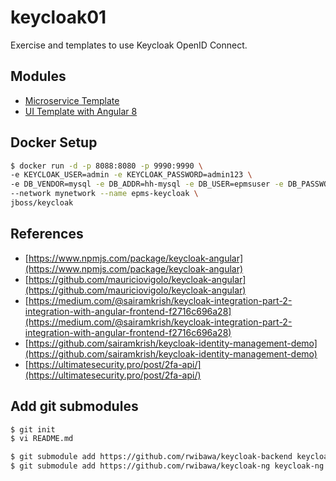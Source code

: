 # keycloak01
Exercise and templates to use Keycloak OpenID Connect.

## Modules
* [Microservice Template](https://github.com/rwibawa/keycloak-backend)
* [UI Template with Angular 8](https://github.com/rwibawa/keycloak-ng)

## Docker Setup
```bash
$ docker run -d -p 8088:8080 -p 9990:9990 \
-e KEYCLOAK_USER=admin -e KEYCLOAK_PASSWORD=admin123 \
-e DB_VENDOR=mysql -e DB_ADDR=hh-mysql -e DB_USER=epmsuser -e DB_PASSWORD=epmsmysql \
--network mynetwork --name epms-keycloak \
jboss/keycloak
```

## References
* [https://www.npmjs.com/package/keycloak-angular](https://www.npmjs.com/package/keycloak-angular)
* [https://github.com/mauriciovigolo/keycloak-angular](https://github.com/mauriciovigolo/keycloak-angular)
* [https://medium.com/@sairamkrish/keycloak-integration-part-2-integration-with-angular-frontend-f2716c696a28](https://medium.com/@sairamkrish/keycloak-integration-part-2-integration-with-angular-frontend-f2716c696a28)
* [https://github.com/sairamkrish/keycloak-identity-management-demo](https://github.com/sairamkrish/keycloak-identity-management-demo)
* [https://ultimatesecurity.pro/post/2fa-api/](https://ultimatesecurity.pro/post/2fa-api/)

## Add git submodules
```bash
$ git init
$ vi README.md

$ git submodule add https://github.com/rwibawa/keycloak-backend keycloak-backend
$ git submodule add https://github.com/rwibawa/keycloak-ng keycloak-ng
```
